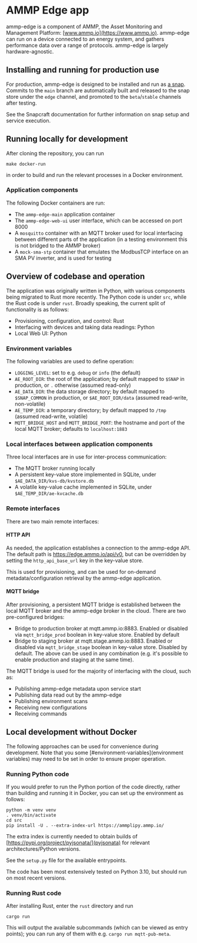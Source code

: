# AMMP Edge app

ammp-edge is a component of AMMP, the Asset Monitoring and Management Platform: [www.ammp.io](https://www.ammp.io). ammp-edge can run on a device connected to an energy system, and gathers performance data over a range of protocols. ammp-edge is largely hardware-agnostic.

## Installing and running for production use

For production, ammp-edge is designed to be installed and run as [a snap](https://snapcraft.io). Commits to the `main` branch are automatically built and released to the snap store under the `edge` channel, and promoted to the `beta`/`stable` channels after testing.

See the Snapcraft documentation for further information on snap setup and service execution.

## Running locally for development

After cloning the repository, you can run
```
make docker-run
```
in order to build and run the relevant processes in a Docker environment.

### Application components

The following Docker containers are run:
- The `ammp-edge-main` application container
- The `ammp-edge-web-ui` user interface, which can be accessed on port 8000
- A `mosquitto` container with an MQTT broker used for local interfacing between different parts of the application (in a testing environment this is not bridged to the AMMP broker)
- A `mock-sma-stp` container that emulates the ModbusTCP interface on an SMA PV inverter, and is used for testing

## Overview of codebase and operation

The application was originally written in Python, with various components being migrated to Rust more recently. The Python code is under `src`, while the Rust code is under `rust`. Broadly speaking, the current split of functionality is as follows:
- Provisioning, configuration, and control: Rust
- Interfacing with devices and taking data readings: Python
- Local Web UI: Python

### Environment variables

The following variables are used to define operation:
- `LOGGING_LEVEL`: set to e.g. `debug` or `info` (the default)
- `AE_ROOT_DIR`: the root of the application; by default mapped to `$SNAP` in production, or `.` otherwise (assumed read-only)
- `AE_DATA_DIR`: the data storage directory; by default mapped to `$SNAP_COMMON` in production, or `$AE_ROOT_DIR/data` (assumed read-write, non-volatile)
- `AE_TEMP_DIR`: a temporary directory; by default mapped to `/tmp` (assumed read-write, volatile)
- `MQTT_BRIDGE_HOST` and `MQTT_BRIDGE_PORT`: the hostname and port of the local MQTT broker; defaults to `localhost:1883`

### Local interfaces between application components

Three local interfaces are in use for inter-process communication:
- The MQTT broker running locally
- A persistent key-value store implemented in SQLite, under `$AE_DATA_DIR/kvs-db/kvstore.db`
- A volatile key-value cache implemented in SQLite, under `$AE_TEMP_DIR/ae-kvcache.db`

### Remote interfaces

There are two main remote interfaces:

#### HTTP API
As needed, the application establishes a connection to the ammp-edge API. The default path is https://edge.ammp.io/api/v0, but can be overridden by setting the `http_api_base_url` key in the key-value store.

This is used for provisioning, and can be used for on-demand metadata/configuration retrieval by the ammp-edge application. 

#### MQTT bridge
After provisioning, a persistent MQTT bridge is established between the local MQTT broker and the ammp-edge broker in the cloud. There are two pre-configured bridges:
- Bridge to production broker at mqtt.ammp.io:8883. Enabled or disabled via `mqtt_bridge_prod` boolean in key-value store. Enabled by default
- Bridge to staging broker at mqtt.stage.ammp.io:8883. Enabled or disabled via `mqtt_bridge_stage` boolean in key-value store. Disabled by default.
The above can be used in any combination (e.g. it's possible to enable production and staging at the same time).

The MQTT bridge is used for the majority of interfacing with the cloud, such as:
- Publishing ammp-edge metadata upon service start
- Publishing data read out by the ammp-edge
- Publishing environment scans
- Receiving new configurations
- Receiving commands

## Local development without Docker

The following approaches can be used for convenience during development. Note that you some [#environment-variables](environment variables) may need to be set in order to ensure proper operation.

### Running Python code

If you would prefer to run the Python portion of the code directly, rather than building and running it in Docker, you can set up the environment as follows:
```
python -m venv venv
. venv/bin/activate
cd src
pip install -U . --extra-index-url https://ammplipy.ammp.io/
```
The extra index is currently needed to obtain builds of [https://pypi.org/project/pyjsonata/](pyjsonata) for relevant architectures/Python versions.

See the `setup.py` file for the available entrypoints.

The code has been most extensively tested on Python 3.10, but should run on most recent versions.

### Running Rust code

After installing Rust, enter the `rust` directory and run
```
cargo run
```
This will output the available subcommands (which can be viewed as entry points); you can run any of them with e.g. `cargo run mqtt-pub-meta`.
